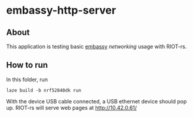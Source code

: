 # embassy-http-server

## About

This application is testing basic
[embassy](https://github.com/embassy-rs/embassy) _networking_ usage with RIOT-rs.

## How to run

In this folder, run

    laze build -b nrf52840dk run

With the device USB cable connected, a USB ethernet device should pop up.
RIOT-rs will serve web pages at http://10.42.0.61/
